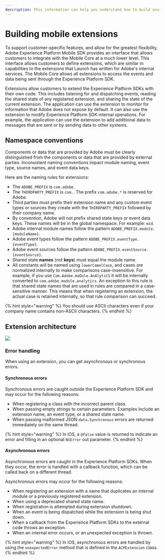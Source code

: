 ```yaml
---
description: This information can help you understand how to build your own extension.
---
```


# Building mobile extensions

To support customer-specific features, and allow for the greatest flexibility, Adobe Experience Platform Mobile SDK provides an interface that allows customers to integrate with the Mobile Core at a much lower level. This interface allows customers to define extensions, which are similar in capabilities to the extensions that Launch has written for Adobe's internal services. The Mobile Core allows all extensions to access the events and data being sent through the Experience Platform SDK.

Extensions allow customers to extend the Experience Platform SDKs with their own code. This includes listening for and dispatching events, reading the shared state of any registered extension, and sharing the state of the current extension. The application can use the extension to monitor for information that Adobe does not expose by default. It can also use the extension to modify Experience Platform SDK internal operations. For example, the application can use the extension to add additional data to messages that are sent or by sending data to other systems.

## Namespace conventions

Components or data that are provided by Adobe must be clearly distinguished from the components or data that are provided by external parties. Inconsistent naming conventions impact module naming, event type, source names, and event data keys.

Here are the naming rules for extensions:

* The `ADOBE_PREFIX` is `com.adobe`.
* The `THIRDPARTY_PREFIX` is `com.`. The prefix `com.adobe.*` is reserved for Adobe.
* Third parties must prefix their extension name and any custom event types or sources they create with the `THIRDPARTY_PREFIX` followed by their company name.
* By convention, Adobe will not prefix shared state keys or event data keys.  These names will be in the global namespace. For example: `mid`.
* Adobe internal module names follow the pattern `ADOBE_PREFIX.module.{moduleName}`. 
* Adobe event types follow the pattern `ADOBE_PREFIX.eventType.{eventType}`. 
* Adobe event sources follow the pattern `ADOBE_PREFIX.eventSource.{eventSource}`. 
* Shared state **names** (not **keys**) must equal the module name. 
* All constants will be named using `lowerCamelCase`, and cases are normalized internally to make comparisons case-insensitive.  For example, if you use `Com.Adobe.moDule.AnAlytiCS` it will be internally converted to `com.adobe.module.analytics`. An exception to this rule is that shared state names that are used in rules are compared in a case-sensitive manner. This means that when registering an extension, the actual case is retained internally, so that rule comparison can succeed.

{% hint style="warning" %}
You should use ASCII characters even if your company name contains non-ASCII characters.
{% endhint %}

## Extension architecture

![](../../.gitbook/assets/external-module-layer-cake.png)

### Error handling

When using an extension, you can get asynchronous or synchronous errors.

#### Synchronous errors

Synchronous errors are caught outside the Experience Platform SDK and may occur for the following reasons:

* When registering a class with the incorrect parent class.
* When passing empty strings to certain parameters. Examples include an extension name, an event type, or a shared state name.
* When passing malformed JSON `data.Synchronous` errors are returned immediately on the same thread. 

{% hint style="warning" %}
In iOS, a `@false` value is returned to indicate an error and filling in an optional `NSError` out parameter.
{% endhint %}

#### Asynchronous errors

Asynchronous errors are caught in the Experience Platform SDKs. When they occur, the error is handled with a callback function, which can be called back on a different thread.

Asynchronous errors may occur for the following reasons:

* When registering an extension with a name that duplicates an internal module or a previously registered extension.
* When using a deprecated shared state name.
* When registration is attempted during extension shutdown.
* When an event is being dispatched while the extension is being shut down.
* When a callback from the Experience Platform SDKs to the external code throws an exception.
* When an internal error occurs, or an unexpected exception is thrown.

{% hint style="warning" %}
In iOS, asynchronous errors are handled by using the `unexpectedError` method that is defined in the `ACPExtension` class.
{% endhint %}

